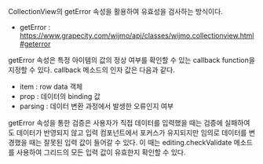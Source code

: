 CollectionView의 getError 속성을 활용하여 유효성을 검사하는 방식이다.
- getError : https://www.grapecity.com/wijmo/api/classes/wijmo.collectionview.html#geterror

getError 속성은 특정 아이템의 값의 정상 여부를 확인할 수 있는 callback function을 지정할 수 있다. callback 메소드의 인자 값은 다음과 같다.
- item : row data 객체
- prop : 데이터의 binding 값
- parsing : 데이터 변환 과정에서 발생한 오류인지 여부

getError 속성을 통한 검증은 사용자가 직접 데이터를 입력했을 때는 검증에 실패하여도 데이터가 반영되지 않고 입력 컴포넌트에서 포커스가 유지되지만 임의로 데이터를 변경했을 때는 잘못된 입력 값이 들어갈 수 있다.
이 때는 editing.checkValidate 메소드를 사용하여 그리드의 모든 입력 값이 유효한지 확인할 수 있다.
